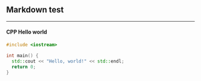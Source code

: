 ## Markdown test

---

#### CPP Hello world

```cpp
#include <iostream>

int main() {
  std::cout << "Hello, world!" << std::endl;
  return 0;
}
```

